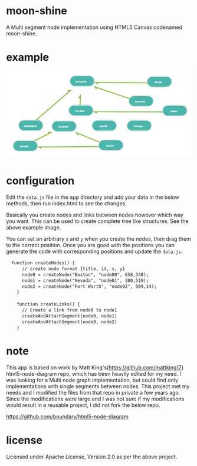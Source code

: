 # moon-shine
A Multi segment node implementation using HTML5 Canvas codenamed moon-shine.

# example
<img alt="Places as Nodes" src="https://raw.githubusercontent.com/midhunhk/moon-shine/master/documentation/places-sample.png" />

# configuration
Edit the `data.js` file in the app directory and add your data in the below methods, then run index.html to see the changes.

Basically you create nodes and links between nodes however which way you want. This can be used to create complete tree like structures. See the above example image.

You can set an arbitrary `x` and `y` when you create the nodes, then drag them to the correct position. Once you are good with the positions you can generate the code with corresponding positions and update the `data.js`.

```
  function createNodes() {
	  // create node format {title, id, x, y}
	  node0 = createNode("Boston", "node00", 658,348);
	  node1 = createNode("Nevada", "node01", 380,519);
	  node2 = createNode("Fort Worth", "node02", 509,14);
	}
	
	function createLinks() {
	  // Create a link from node0 to node1
	  createAndAttachSegment(node0, node1)
	  createAndAttachSegment(node0, node2)
	}
```

# note
This app is based on work by Matt King's(https://github.com/mattking17) html5-node-diagram repo, which has been heavily edited for my need. I was looking for a Multi node graph implementation, but could find only implementations with single segments between nodes. 
This project met my needs and I modified the files from that repo in private a few years ago. Since the modifications were large and I was not sure if my modifications would result in a reusable project, I did not fork the below repo.

https://github.com/boundary/html5-node-diagram

# license
Licensed under Apache License, Version 2.0 as per the above project.
